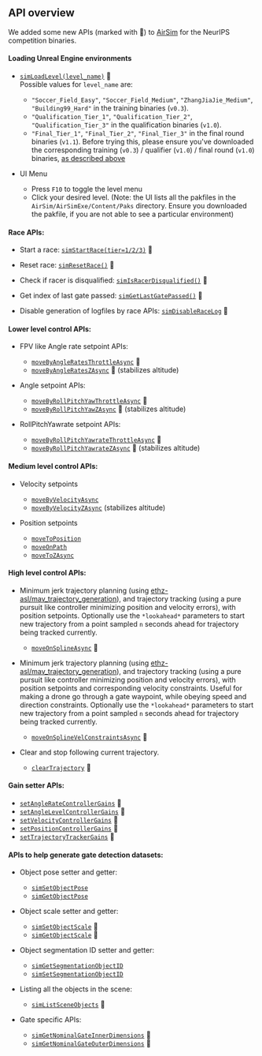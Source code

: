 ## API overview 
We added some new APIs (marked with &#x1F49A;) to [AirSim](https://github.com/Microsoft/Airsim) for the NeurIPS competition binaries. 

#### Loading Unreal Engine environments  
- [`simLoadLevel(level_name)`](https://microsoft.github.io/AirSim-NeurIPS2019-Drone-Racing/api.html#airsimneurips.client.MultirotorClient.simLoadLevel) &#x1F49A;    
Possible values for `level_name` are: 
	- `"Soccer_Field_Easy"`, `"Soccer_Field_Medium"`, `"ZhangJiaJie_Medium"`, `"Building99_Hard"` in the training binaries (`v0.3`). 
	- `"Qualification_Tier_1"`, `"Qualification_Tier_2"`, `"Qualification_Tier_3"` in the qualification binaries (`v1.0`). 
	- `"Final_Tier_1"`, `"Final_Tier_2"`, `"Final_Tier_3"` in the final round binaries (`v1.1`). 
Before trying this, please ensure you've downloaded the corresponding training (`v0.3`) / qualifier (`v1.0`) / final round (`v1.0`) binaries, [as described above](https://github.com/microsoft/AirSim-NeurIPS2019-Drone-Racing#downloading-airsimexe-and-unreal-environments)

- UI Menu
	- Press `F10` to toggle the level menu
	- Click your desired level. (Note: the UI lists all the pakfiles in the `AirSim/AirSimExe/Content/Paks` directory. Ensure you downloaded the pakfile, if you are not able to see a particular environment)

#### Race APIs:
- Start a race:
	[`simStartRace(tier=1/2/3)`](https://microsoft.github.io/AirSim-NeurIPS2019-Drone-Racing/api.html#airsimneurips.client.MultirotorClient.simStartRace) &#x1F49A;

- Reset race:
	[`simResetRace()`](https://microsoft.github.io/AirSim-NeurIPS2019-Drone-Racing/api.html#airsimneurips.client.MultirotorClient.simResetRace) &#x1F49A;

- Check if racer is disqualified:
	[`simIsRacerDisqualified()`](https://microsoft.github.io/AirSim-NeurIPS2019-Drone-Racing/api.html#airsimneurips.client.MultirotorClient.simIsRacerDisqualified) &#x1F49A;

- Get index of last gate passed:
	[`simGetLastGatePassed()`](https://microsoft.github.io/AirSim-NeurIPS2019-Drone-Racing/api.html#airsimneurips.client.MultirotorClient.simGetLastGatePassed) &#x1F49A;

- Disable generation of logfiles by race APIs:
	[`simDisableRaceLog`](https://microsoft.github.io/AirSim-NeurIPS2019-Drone-Racing/api.html#airsimneurips.client.MultirotorClient.simDisableRaceLog) &#x1F49A;

#### Lower level control APIs:
- FPV like Angle rate setpoint APIs: 
	- [`moveByAngleRatesThrottleAsync`](https://microsoft.github.io/AirSim-NeurIPS2019-Drone-Racing/api.html#airsimneurips.client.MultirotorClient.moveByAngleRatesThrottleAsync) &#x1F49A;
	- [`moveByAngleRatesZAsync`](https://microsoft.github.io/AirSim-NeurIPS2019-Drone-Racing/api.html#airsimneurips.client.MultirotorClient.moveByAngleRatesZAsync) &#x1F49A; (stabilizes altitude)

- Angle setpoint APIs:  
	- [`moveByRollPitchYawThrottleAsync`](https://microsoft.github.io/AirSim-NeurIPS2019-Drone-Racing/api.html#airsimneurips.client.MultirotorClient.moveByRollPitchYawThrottleAsync) &#x1F49A;
	- [`moveByRollPitchYawZAsync`](https://microsoft.github.io/AirSim-NeurIPS2019-Drone-Racing/api.html#airsimneurips.client.MultirotorClient.moveByRollPitchYawZAsync) &#x1F49A; (stabilizes altitude)

- RollPitchYawrate setpoint APIs: 
	- [`moveByRollPitchYawrateThrottleAsync`](https://microsoft.github.io/AirSim-NeurIPS2019-Drone-Racing/api.html#airsimneurips.client.MultirotorClient.moveByRollPitchYawrateThrottleAsync) &#x1F49A;
	- [`moveByRollPitchYawrateZAsync`](https://microsoft.github.io/AirSim-NeurIPS2019-Drone-Racing/api.html#airsimneurips.client.MultirotorClient.moveByRollPitchYawrateZAsync) &#x1F49A; (stabilizes altitude)

#### Medium level control APIs:
- Velocity setpoints
	- [`moveByVelocityAsync`](https://microsoft.github.io/AirSim-NeurIPS2019-Drone-Racing/api.html#airsimneurips.client.MultirotorClient.moveByVelocityAsync)
	- [`moveByVelocityZAsync`](https://microsoft.github.io/AirSim-NeurIPS2019-Drone-Racing/api.html#airsimneurips.client.MultirotorClient.moveByVelocityZAsync) (stabilizes altitude)

- Position setpoints
	- [`moveToPosition`](https://microsoft.github.io/AirSim-NeurIPS2019-Drone-Racing/api.html#airsimneurips.client.MultirotorClient.moveToPositionAsync)
	- [`moveOnPath`](https://microsoft.github.io/AirSim-NeurIPS2019-Drone-Racing/api.html#airsimneurips.client.MultirotorClient.moveOnPathAsync)
	- [`moveToZAsync`](https://microsoft.github.io/AirSim-NeurIPS2019-Drone-Racing/api.html#airsimneurips.client.MultirotorClient.moveToZAsync)

#### High level control APIs:
- Minimum jerk trajectory planning (using [ethz-asl/mav_trajectory_generation](https://github.com/ethz-asl/mav_trajectory_generation)), and trajectory tracking (using a pure pursuit like controller minimizing position and velocity errors), with position setpoints. 
	Optionally use the `*lookahead*` parameters to start new trajectory from a point sampled `n` seconds ahead for trajectory being tracked currently. 
	- [`moveOnSplineAsync`](https://microsoft.github.io/AirSim-NeurIPS2019-Drone-Racing/api.html#airsimneurips.client.MultirotorClient.moveOnSplineAsync) &#x1F49A;

- Minimum jerk trajectory planning (using [ethz-asl/mav_trajectory_generation](https://github.com/ethz-asl/mav_trajectory_generation)), and trajectory tracking (using a pure pursuit like controller minimizing position and velocity errors), with position setpoints and corresponding velocity constraints. Useful for making a drone go through a gate waypoint, while obeying speed and direction constraints. 
	Optionally use the `*lookahead*` parameters to start new trajectory from a point sampled `n` seconds ahead for trajectory being tracked currently. 
	- [`moveOnSplineVelConstraintsAsync`](https://microsoft.github.io/AirSim-NeurIPS2019-Drone-Racing/api.html#airsimneurips.client.MultirotorClient.moveOnSplineVelConstraintsAsync) &#x1F49A;

- Clear and stop following current trajectory. 
	- [`clearTrajectory`](https://microsoft.github.io/AirSim-NeurIPS2019-Drone-Racing/api.html#airsimneurips.client.MultirotorClient.clearTrajectory) &#x1F49A;

#### Gain setter APIs:
- [`setAngleRateControllerGains`](https://microsoft.github.io/AirSim-NeurIPS2019-Drone-Racing/api.html#airsimneurips.client.MultirotorClient.setAngleRateControllerGains) &#x1F49A;
- [`setAngleLevelControllerGains`](https://microsoft.github.io/AirSim-NeurIPS2019-Drone-Racing/api.html#airsimneurips.client.MultirotorClient.setAngleLevelControllerGains) &#x1F49A;
- [`setVelocityControllerGains`](https://microsoft.github.io/AirSim-NeurIPS2019-Drone-Racing/api.html#airsimneurips.client.MultirotorClient.setVelocityControllerGains) &#x1F49A;
- [`setPositionControllerGains`](https://microsoft.github.io/AirSim-NeurIPS2019-Drone-Racing/api.html#airsimneurips.client.MultirotorClient.setPositionControllerGains) &#x1F49A;
- [`setTrajectoryTrackerGains`](https://microsoft.github.io/AirSim-NeurIPS2019-Drone-Racing/api.html#airsimneurips.client.MultirotorClient.setTrajectoryTrackerGains) &#x1F49A; 

#### APIs to help generate gate detection datasets:
- Object pose setter and getter: 
	- [`simSetObjectPose`](https://microsoft.github.io/AirSim-NeurIPS2019-Drone-Racing/api.html#airsimneurips.client.MultirotorClient.simSetObjectPose)
	- [`simGetObjectPose`](https://microsoft.github.io/AirSim-NeurIPS2019-Drone-Racing/api.html#airsimneurips.client.MultirotorClient.simGetObjectPose)

- Object scale setter and getter: 
	- [`simSetObjectScale`](https://microsoft.github.io/AirSim-NeurIPS2019-Drone-Racing/api.html#airsimneurips.client.MultirotorClient.simSetObjectScale) &#x1F49A;
	- [`simGetObjectScale`](https://microsoft.github.io/AirSim-NeurIPS2019-Drone-Racing/api.html#airsimneurips.client.MultirotorClient.simGetObjectScale) &#x1F49A;

- Object segmentation ID setter and getter: 
	- [`simGetSegmentationObjectID`](https://microsoft.github.io/AirSim-NeurIPS2019-Drone-Racing/api.html#airsimneurips.client.MultirotorClient.simGetSegmentationObjectID)
	- [`simSetSegmentationObjectID`](https://microsoft.github.io/AirSim-NeurIPS2019-Drone-Racing/api.html#airsimneurips.client.MultirotorClient.simSetSegmentationObjectID)

- Listing all the objects in the scene: 
	- [`simListSceneObjects`](https://microsoft.github.io/AirSim-NeurIPS2019-Drone-Racing/api.html#airsimneurips.client.MultirotorClient.simListSceneObjects) &#x1F49A;

- Gate specific APIs: 
	- [`simGetNominalGateInnerDimensions`](https://microsoft.github.io/AirSim-NeurIPS2019-Drone-Racing/api.html#airsimneurips.client.MultirotorClient.simGetNominalGateInnerDimensions) &#x1F49A;
	- [`simGetNominalGateOuterDimensions`](https://microsoft.github.io/AirSim-NeurIPS2019-Drone-Racing/api.html#airsimneurips.client.MultirotorClient.simGetNominalGateOuterDimensions) &#x1F49A;
